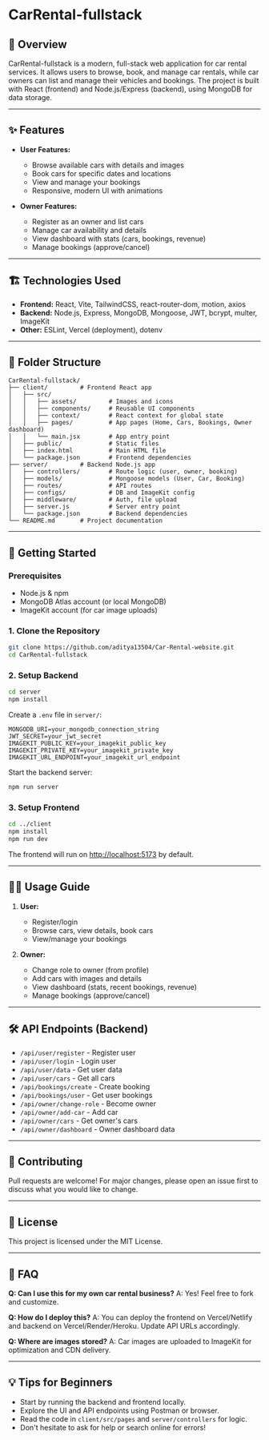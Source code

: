 # CarRental-fullstack

## 🚗 Overview

CarRental-fullstack is a modern, full-stack web application for car rental services. It allows users to browse, book, and manage car rentals, while car owners can list and manage their vehicles and bookings. The project is built with React (frontend) and Node.js/Express (backend), using MongoDB for data storage.

---

## ✨ Features

- **User Features:**
  - Browse available cars with details and images
  - Book cars for specific dates and locations
  - View and manage your bookings
  - Responsive, modern UI with animations

- **Owner Features:**
  - Register as an owner and list cars
  - Manage car availability and details
  - View dashboard with stats (cars, bookings, revenue)
  - Manage bookings (approve/cancel)

---

## 🏗️ Technologies Used

- **Frontend:** React, Vite, TailwindCSS, react-router-dom, motion, axios
- **Backend:** Node.js, Express, MongoDB, Mongoose, JWT, bcrypt, multer, ImageKit
- **Other:** ESLint, Vercel (deployment), dotenv

---

## 📁 Folder Structure

```
CarRental-fullstack/
├── client/         # Frontend React app
│   ├── src/
│   │   ├── assets/         # Images and icons
│   │   ├── components/     # Reusable UI components
│   │   ├── context/        # React context for global state
│   │   ├── pages/          # App pages (Home, Cars, Bookings, Owner dashboard)
│   │   └── main.jsx        # App entry point
│   ├── public/             # Static files
│   ├── index.html          # Main HTML file
│   └── package.json        # Frontend dependencies
├── server/         # Backend Node.js app
│   ├── controllers/        # Route logic (user, owner, booking)
│   ├── models/             # Mongoose models (User, Car, Booking)
│   ├── routes/             # API routes
│   ├── configs/            # DB and ImageKit config
│   ├── middleware/         # Auth, file upload
│   ├── server.js           # Server entry point
│   └── package.json        # Backend dependencies
└── README.md       # Project documentation
```

---

## 🚀 Getting Started

### Prerequisites

- Node.js & npm
- MongoDB Atlas account (or local MongoDB)
- ImageKit account (for car image uploads)

### 1. Clone the Repository

```sh
git clone https://github.com/aditya13504/Car-Rental-website.git
cd CarRental-fullstack
```

### 2. Setup Backend

```sh
cd server
npm install
```

Create a `.env` file in `server/`:

```
MONGODB_URI=your_mongodb_connection_string
JWT_SECRET=your_jwt_secret
IMAGEKIT_PUBLIC_KEY=your_imagekit_public_key
IMAGEKIT_PRIVATE_KEY=your_imagekit_private_key
IMAGEKIT_URL_ENDPOINT=your_imagekit_url_endpoint
```

Start the backend server:

```sh
npm run server
```

### 3. Setup Frontend

```sh
cd ../client
npm install
npm run dev
```

The frontend will run on [http://localhost:5173](http://localhost:5173) by default.

---

## 🧑‍💻 Usage Guide

1. **User:**
   - Register/login
   - Browse cars, view details, book cars
   - View/manage your bookings

2. **Owner:**
   - Change role to owner (from profile)
   - Add cars with images and details
   - View dashboard (stats, recent bookings, revenue)
   - Manage bookings (approve/cancel)

---

## 🛠️ API Endpoints (Backend)

- `/api/user/register` - Register user
- `/api/user/login` - Login user
- `/api/user/data` - Get user data
- `/api/user/cars` - Get all cars
- `/api/bookings/create` - Create booking
- `/api/bookings/user` - Get user bookings
- `/api/owner/change-role` - Become owner
- `/api/owner/add-car` - Add car
- `/api/owner/cars` - Get owner's cars
- `/api/owner/dashboard` - Owner dashboard data

---

## 📝 Contributing

Pull requests are welcome! For major changes, please open an issue first to discuss what you would like to change.

---

## 📄 License

This project is licensed under the MIT License.

---

## 🙋 FAQ

**Q: Can I use this for my own car rental business?**
A: Yes! Feel free to fork and customize.

**Q: How do I deploy this?**
A: You can deploy the frontend on Vercel/Netlify and backend on Vercel/Render/Heroku. Update API URLs accordingly.

**Q: Where are images stored?**
A: Car images are uploaded to ImageKit for optimization and CDN delivery.

---

## 💡 Tips for Beginners

- Start by running the backend and frontend locally.
- Explore the UI and API endpoints using Postman or browser.
- Read the code in `client/src/pages` and `server/controllers` for logic.
- Don't hesitate to ask for help or search online for errors!